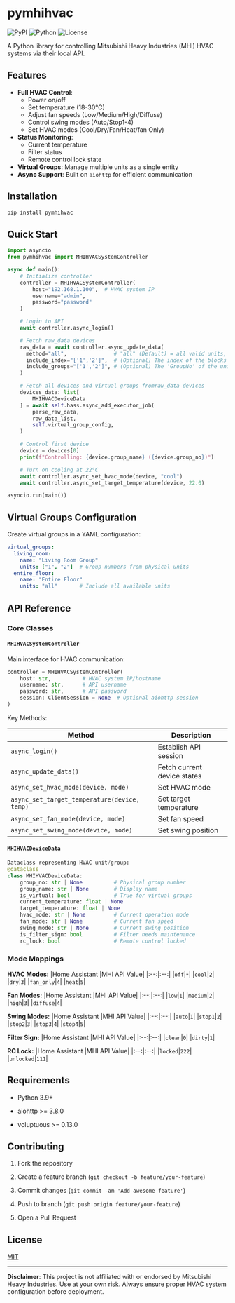 # pymhihvac

![PyPI](https://img.shields.io/pypi/v/pymhihvac)
![Python](https://img.shields.io/badge/python-3.9%2B-blue)
![License](https://img.shields.io/badge/license-MIT-green)

A Python library for controlling Mitsubishi Heavy Industries (MHI) HVAC systems via their local API.

## Features

- **Full HVAC Control**:
  - Power on/off
  - Set temperature (18-30°C)
  - Adjust fan speeds (Low/Medium/High/Diffuse)
  - Control swing modes (Auto/Stop1-4)
  - Set HVAC modes (Cool/Dry/Fan/Heat/fan Only)
- **Status Monitoring**:
  - Current temperature
  - Filter status
  - Remote control lock state
- **Virtual Groups**: Manage multiple units as a single entity
- **Async Support**: Built on `aiohttp` for efficient communication

## Installation

```bash
pip install pymhihvac
```
## Quick Start

```python
import asyncio
from pymhihvac import MHIHVACSystemController

async def main():
    # Initialize controller
    controller = MHIHVACSystemController(
        host="192.168.1.100",  # HVAC system IP
        username="admin",
        password="password"
    )

    # Login to API
    await controller.async_login()

    # Fetch raw_data devices
    raw_data = await controller.async_update_data(
      method="all",               # "all" (Default) = all valid units, "block" = "units in configured blocks"
      include_index="['1','2']",  # (Optional) The index of the blocks to include
      include_groups="['1','2']", # (Optional) The 'GroupNo' of the units to include
    )

    # Fetch all devices and virtual groups fromraw_data devices
    devices_data: list[
        MHIHVACDeviceData
    ] = await self.hass.async_add_executor_job(
        parse_raw_data,
        raw_data_list,
        self.virtual_group_config,
    )

    # Control first device
    device = devices[0]
    print(f"Controlling: {device.group_name} ({device.group_no})")

    # Turn on cooling at 22°C
    await controller.async_set_hvac_mode(device, "cool")
    await controller.async_set_target_temperature(device, 22.0)

asyncio.run(main())
```
## Virtual Groups Configuration

Create virtual groups in a YAML configuration:
```yaml
virtual_groups:
  living_room:
    name: "Living Room Group"
    units: ["1", "2"]  # Group numbers from physical units
  entire_floor:
    name: "Entire Floor"
    units: "all"       # Include all available units
```
## API Reference

### Core Classes

#### `MHIHVACSystemController`

Main interface for HVAC communication:

```python
controller = MHIHVACSystemController(
    host: str,          # HVAC system IP/hostname
    username: str,      # API username
    password: str,      # API password
    session: ClientSession = None  # Optional aiohttp session
)
```
Key Methods:

|Method|Description|
|--|--|
|`async_login()`|Establish API session|
|`async_update_data()`|Fetch current device states|
|`async_set_hvac_mode(device, mode)`|Set HVAC mode|
|`async_set_target_temperature(device, temp)`|Set target temperature|
|`async_set_fan_mode(device, mode)`|Set fan speed|
|`async_set_swing_mode(device, mode)`|Set swing position|

#### `MHIHVACDeviceData`
```python
Dataclass representing HVAC unit/group:
@dataclass
class MHIHVACDeviceData:
    group_no: str | None          # Physical group number
    group_name: str | None        # Display name
    is_virtual: bool              # True for virtual groups
    current_temperature: float | None
    target_temperature: float | None
    hvac_mode: str | None         # Current operation mode
    fan_mode: str | None          # Current fan speed
    swing_mode: str | None        # Current swing position
    is_filter_sign: bool          # Filter needs maintenance
    rc_lock: bool                 # Remote control locked
```
### Mode Mappings
**HVAC Modes:**
|Home Assistant |MHI API Value|
|:--:|:--:|
|`off`|-|
|`cool`|`2`|
|`dry`|`3`|
|`fan_only`|`4`|
|`heat`|`5`|

**Fan Modes:**
|Home Assistant |MHI API Value|
|:--:|:--:|
|`low`|`1`|
|`medium`|`2`|
|`high`|`3`|
|`diffuse`|`4`|

**Swing Modes:**
|Home Assistant |MHI API Value|
|:--:|:--:|
|`auto`|`1`|
|`stop1`|`2`|
|`stop2`|`3`|
|`stop3`|`4`|
|`stop4`|`5`|

**Filter Sign:**
|Home Assistant |MHI API Value|
|:--:|:--:|
|`clean`|`0`|
|`dirty`|`1`|

**RC Lock:**
|Home Assistant |MHI API Value|
|:--:|:--:|
|`locked`|`222`|
|`unlocked`|`111`|


## Requirements

-   Python 3.9+

-   aiohttp >= 3.8.0

-   voluptuous >= 0.13.0


## Contributing

1.  Fork the repository

2.  Create a feature branch (`git checkout -b feature/your-feature`)

3.  Commit changes (`git commit -am 'Add awesome feature'`)

4.  Push to branch (`git push origin feature/your-feature`)

5.  Open a Pull Request


## License

[MIT](https://choosealicense.com/licenses/mit/)

----------

**Disclaimer**: This project is not affiliated with or endorsed by Mitsubishi Heavy Industries. Use at your own risk. Always ensure proper HVAC system configuration before deployment.
